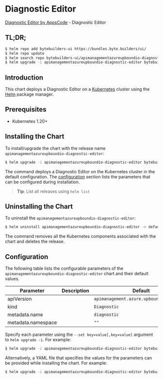 # Diagnostic Editor

[Diagnostic Editor by AppsCode](https://byte.builders) - Diagnostic Editor

## TL;DR;

```bash
$ helm repo add bytebuilders-ui https://bundles.byte.builders/ui/
$ helm repo update
$ helm search repo bytebuilders-ui/apimanagementazureupboundio-diagnostic-editor --version=v0.4.18
$ helm upgrade -i apimanagementazureupboundio-diagnostic-editor bytebuilders-ui/apimanagementazureupboundio-diagnostic-editor -n default --create-namespace --version=v0.4.18
```

## Introduction

This chart deploys a Diagnostic Editor on a [Kubernetes](http://kubernetes.io) cluster using the [Helm](https://helm.sh) package manager.

## Prerequisites

- Kubernetes 1.20+

## Installing the Chart

To install/upgrade the chart with the release name `apimanagementazureupboundio-diagnostic-editor`:

```bash
$ helm upgrade -i apimanagementazureupboundio-diagnostic-editor bytebuilders-ui/apimanagementazureupboundio-diagnostic-editor -n default --create-namespace --version=v0.4.18
```

The command deploys a Diagnostic Editor on the Kubernetes cluster in the default configuration. The [configuration](#configuration) section lists the parameters that can be configured during installation.

> **Tip**: List all releases using `helm list`

## Uninstalling the Chart

To uninstall the `apimanagementazureupboundio-diagnostic-editor`:

```bash
$ helm uninstall apimanagementazureupboundio-diagnostic-editor -n default
```

The command removes all the Kubernetes components associated with the chart and deletes the release.

## Configuration

The following table lists the configurable parameters of the `apimanagementazureupboundio-diagnostic-editor` chart and their default values.

|     Parameter      | Description |                       Default                       |
|--------------------|-------------|-----------------------------------------------------|
| apiVersion         |             | <code>apimanagement.azure.upbound.io/v1beta1</code> |
| kind               |             | <code>Diagnostic</code>                             |
| metadata.name      |             | <code>diagnostic</code>                             |
| metadata.namespace |             | <code>""</code>                                     |


Specify each parameter using the `--set key=value[,key=value]` argument to `helm upgrade -i`. For example:

```bash
$ helm upgrade -i apimanagementazureupboundio-diagnostic-editor bytebuilders-ui/apimanagementazureupboundio-diagnostic-editor -n default --create-namespace --version=v0.4.18 --set apiVersion=apimanagement.azure.upbound.io/v1beta1
```

Alternatively, a YAML file that specifies the values for the parameters can be provided while
installing the chart. For example:

```bash
$ helm upgrade -i apimanagementazureupboundio-diagnostic-editor bytebuilders-ui/apimanagementazureupboundio-diagnostic-editor -n default --create-namespace --version=v0.4.18 --values values.yaml
```
